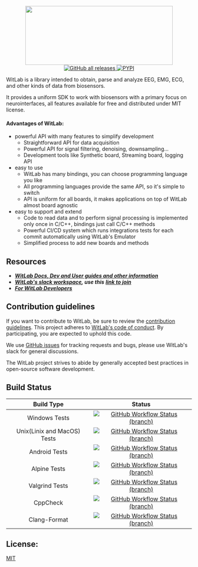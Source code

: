 <p align="center">
    <img width="400" height="160" src="#logo">
    <br>
    <a href="https://github.com/WitLaboratory/witlab/releases">
       <img alt="GitHub all releases" src="https://img.shields.io/github/downloads/WitLaboratory/witlab/total?color=yellow&label=Downloads%28Github%29">
    </a>
    <a href="https://pypi.org/project/witlab/">
        <img alt="PYPI" src="https://static.pepy.tech/personalized-badge/witlab?period=total&units=international_system&left_color=grey&right_color=yellow&left_text=Downloads(PYPI)">
    </a>
    
</p>

WitLab is a library intended to obtain, parse and analyze EEG, EMG, ECG, and other kinds of data from biosensors.

It provides a uniform SDK to work with biosensors with a primary focus on neurointerfaces, all features available for
free and distributed under MIT license.

#### Advantages of WitLab:

* powerful API with many features to simplify development
    * Straightforward API for data acquisition
    * Powerful API for signal filtering, denoising, downsampling...
    * Development tools like Synthetic board, Streaming board, logging API
* easy to use
    * WitLab has many bindings, you can choose programming language you like
    * All programming languages provide the same API, so it's simple to switch
    * API is uniform for all boards, it makes applications on top of WitLab almost board agnostic
* easy to support and extend
    * Code to read data and to perform signal processing is implemented only once in C/C++, bindings just call C/C++
      methods
    * Powerful CI/CD system which runs integrations tests for each commit automatically using WitLab's Emulator
    * Simplified process to add new boards and methods

## Resources

* [***WitLab Docs, Dev and User guides and other information***](https://WitLab.readthedocs.io)
* [***WitLab's slack workspace***](https://openbraintalk.slack.com/)***, use this*** [***link to
  join***](https://c6ber255cc.execute-api.eu-west-1.amazonaws.com/Express/)
* [***For WitLab Developers***](https://WitLab.readthedocs.io/en/master/WitLabDev.html)

## Contribution guidelines

If you want to contribute to WitLab, be sure to review
the [contribution guidelines](https://WitLab.readthedocs.io/en/stable/WitLabDev.html). This project adheres
to [WitLab's code of conduct](https://github.com/WitLab-dev/WitLab/blob/master/CODE_OF_CONDUCT.md). By
participating, you are expected to uphold this code.

We use [GitHub issues](https://github.com/WitLab-dev/WitLab/issues) for tracking requests and bugs, please use
WitLab's slack for general discussions.

The WitLab project strives to abide by generally accepted best practices in open-source software development.

## Build Status

|          Build Type            |                                                                                Status                                                                                |
|:---------------------------:	|:-------------------------------------------------------------------------------------------------------------------------------------------------------------------:	|
|        Windows Tests            |   [![GitHub Workflow Status (branch)](https://img.shields.io/github/workflow/status/WitLab-dev/WitLab/Run%20Windows/master?color=yellow&label=Windows%202019)](https://github.com/WitLab-dev/WitLab/actions/workflows/run_windows.yml)    |
| Unix(Linix and MacOS) Tests    | [![GitHub Workflow Status (branch)](https://img.shields.io/github/workflow/status/WitLab-dev/WitLab/Run%20Unix/master?color=yellow&label=Ubuntu%20and%20MacOS)](https://github.com/WitLab-dev/WitLab/actions/workflows/run_unix.yml)    |
|        Android Tests            |   [![GitHub Workflow Status (branch)](https://img.shields.io/github/workflow/status/WitLab-dev/WitLab/Run%20Android%20NDK/master?color=yellow&label=Android)](https://github.com/WitLab-dev/WitLab/actions/workflows/run_android.yml)    |
|         Alpine Tests            |       [![GitHub Workflow Status (branch)](https://img.shields.io/github/workflow/status/WitLab-dev/WitLab/Run%20Alpine/master?color=yellow&label=Alpine)](https://github.com/WitLab-dev/WitLab/actions/workflows/run_alpine.yml)        |
|        Valgrind Tests        |     [![GitHub Workflow Status (branch)](https://img.shields.io/github/workflow/status/WitLab-dev/WitLab/Run%20Valgrind/master?color=yellow&label=Valgrind)](https://github.com/WitLab-dev/WitLab/actions/workflows/valgrind.yml)        |
|           CppCheck            |    [![GitHub Workflow Status (branch)](https://img.shields.io/github/workflow/status/WitLab-dev/WitLab/CppCheck/master?color=yellow&label=Static%20Analyzer)](https://github.com/WitLab-dev/WitLab/actions/workflows/cppcheck.yml)    |
|         Clang-Format            |   [![GitHub Workflow Status (branch)](https://img.shields.io/github/workflow/status/WitLab-dev/WitLab/Clang%20Format/master?color=yellow&label=Code%20Style)](https://github.com/WitLab-dev/WitLab/actions/workflows/clang_format.yml)    |  


## License:

[MIT](https://github.com/WitLab-dev/WitLab/blob/master/LICENSE)
